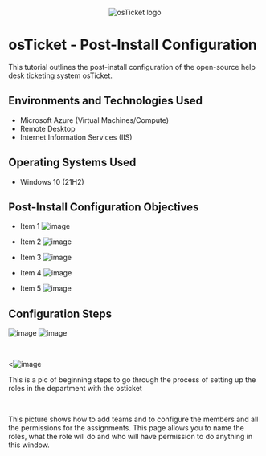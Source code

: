 <p align="center">
<img src="https://i.imgur.com/Clzj7Xs.png" alt="osTicket logo"/>
</p>

<h1>osTicket - Post-Install Configuration</h1>
This tutorial outlines the post-install configuration of the open-source help desk ticketing system osTicket.<br />



<h2>Environments and Technologies Used</h2>

- Microsoft Azure (Virtual Machines/Compute)
- Remote Desktop
- Internet Information Services (IIS)

<h2>Operating Systems Used </h2>

- Windows 10</b> (21H2)

<h2>Post-Install Configuration Objectives</h2>

- Item 1  ![image](https://github.com/Thomasa696/post-install-config/assets/164200083/bbd6c702-72a4-4db7-bcba-c9b69543683c)

- Item 2  ![image](https://github.com/Thomasa696/post-install-config/assets/164200083/299f76d8-ab17-4308-86a3-93425e272765)

- Item 3  ![image](https://github.com/Thomasa696/post-install-config/assets/164200083/17d88c9a-e340-40cb-aa6f-282f57eecb5c)

- Item 4  ![image](https://github.com/Thomasa696/post-install-config/assets/164200083/5a1800d4-c0c9-4a6c-be2b-3041907d579c)

- Item 5  ![image](https://github.com/Thomasa696/post-install-config/assets/164200083/4e220f3d-df2c-4fb2-a004-2505aeb91a99)
 
  

<h2>Configuration Steps</h2>

![image](https://github.com/Thomasa696/post-install-config/assets/164200083/ef24af93-4562-42db-a0e5-131fbe9188cf)
![image](https://github.com/Thomasa696/post-install-config/assets/164200083/5f2087ca-b14d-4072-8a70-706fdf913d03)


<p> 
<br />


<p>

</p>


<![image](https://github.com/Thomasa696/post-install-config/assets/164200083/69b71198-833d-428f-9a74-4449a01c416c) 

This is a pic of beginning steps to go through the process of setting up the roles in the department with the osticket

</p>
<br />

<p>
<![image](https://github.com/Thomasa696/post-install-config/assets/164200083/6f223ebe-ce33-4569-a89e-1cb457f851ff).
 
This picture shows how to add teams and to configure the members and all the permissions for the assignments.  This page allows you to name the roles, what the role will do and who will have permission to do anything in this window.


